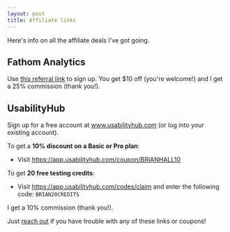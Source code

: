 ```yaml
---
layout: post
title: Affiliate links
---
```


Here's info on all the affiliate deals I've got going.

## Fathom Analytics

Use [this referral link](https://usefathom.com/ref/BLQQDD) to sign up. You get $10 off (you're welcome!) and I get a 25% commission (thank you!).

## UsabilityHub

Sign up for a free account at www.usabilityhub.com (or log into your existing account).

To get a **10% discount on a Basic or Pro plan**:

- Visit https://app.usabilityhub.com/coupon/BRIANHALL10

To get **20 free testing credits**:

- Visit https://app.usabilityhub.com/codes/claim and enter the following code: `BRIAN20CREDITS`

I get a 10% commission (thank you!).

Just [reach out](/contact) if you have trouble with any of these links or coupons!
